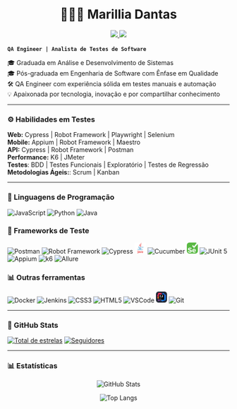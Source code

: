 <h1 align="center">👩🏾‍💻 Marillia Dantas</h1>

<div align="center">
  <a href="https://www.linkedin.com/in/marilliadantas" target="_blank">
    <img src="https://img.shields.io/static/v1?message=LinkedIn&logo=linkedin&label=&color=0077B5&logoColor=white&labelColor=&style=flat" height="25"/>
  </a>
  <a href="https://marilliadantas.github.io/portifolio-qa" target="_blank">
    <img src="https://img.shields.io/static/v1?label=Portfolio&message=Site&logo=firefox-browser&color=0A0A0A&logoColor=white&style=flat" height="25"/>
  </a>
</div>

**`QA Engineer | Analista de Testes de Software`**

🎓 Graduada em Análise e Desenvolvimento de Sistemas  
🎓 Pós-graduada em Engenharia de Software com Ênfase em Qualidade  
🛠️ QA Engineer com experiência sólida em testes manuais e automação  
💡 Apaixonada por tecnologia, inovação e por compartilhar conhecimento  

---

### ⚙️ Habilidades em Testes

**Web:** Cypress | Robot Framework | Playwright | Selenium  
**Mobile:** Appium | Robot Framework | Maestro  
**API:** Cypress | Robot Framework | Postman  
**Performance:** K6 | JMeter  
**Testes**: BDD | Testes Funcionais | Exploratório | Testes de Regressão
**Metodologias Ágeis:**: Scrum | Kanban

---

### 💬 Linguagens de Programação
<img src="https://cdn.jsdelivr.net/gh/devicons/devicon/icons/javascript/javascript-original.svg" height="25" alt="JavaScript" /> <img src="https://icons.iconarchive.com/icons/papirus-team/papirus-apps/256/python-icon.png" height="25" alt="Python" /> <img src="https://www.svgrepo.com/show/184143/java.svg" height="25" alt="Java" />

### 🧪 Frameworks de Teste
 <img src="https://cdn.worldvectorlogo.com/logos/postman.svg" height="25" alt="Postman" /> <img src="https://www.svgrepo.com/show/374049/robotframework.svg" height="25" alt="Robot Framework" /> <img src="https://asset.brandfetch.io/idIq_kF0rb/idv3zwmSiY.jpeg" height="25" alt="Cypress" /> <img src="https://raw.githubusercontent.com/devicons/devicon/1119b9f84c0290e0f0b38982099a2bd027a48bf1a/icons/java/java-original-wordmark.svg" height="25" alt="Java Wordmark" /> <img src="https://www.svgrepo.com/show/353625/cucumber.svg" height="25" alt="Cucumber" /> <img src="https://raw.githubusercontent.com/tandpfun/skill-icons/59059d9d1a2c092696dc66e00931cc1181a4ce1f/icons/Selenium.svg" height="25" alt="Selenium" /> <img src="https://junit.org/junit5/assets/img/junit5-logo.png" height="25" alt="JUnit 5" /> <img src="https://cdn.worldvectorlogo.com/logos/appium.svg" height="25" alt="Appium" /> <img src="https://upload.wikimedia.org/wikipedia/commons/e/ef/K6-logo.svg" height="25" alt="k6" /> <img src="https://2384395183-files.gitbook.io/~/files/v0/b/gitbook-x-prod.appspot.com/o/spaces%2Fn5KVIOjVkVjYRyVWZ0yT%2Ficon%2FiWOlXXbwVTJ9BL1NdnUu%2Ficon-w-bg.svg?alt=media&token=db2884aa-e09e-4296-b8c7-ac8f1c709343" height="25" alt="Allure" />

### 📊 Outras ferramentas
<img src="https://cdn.jsdelivr.net/gh/devicons/devicon/icons/docker/docker-original.svg" height="25" alt="Docker" /> <img src="https://cdn.jsdelivr.net/gh/devicons/devicon/icons/jenkins/jenkins-original.svg" height="25" alt="Jenkins" /> <img src="https://cdn.jsdelivr.net/gh/devicons/devicon/icons/css3/css3-original.svg" height="25" alt="CSS3" /> <img src="https://cdn.jsdelivr.net/gh/devicons/devicon/icons/html5/html5-original.svg" height="25" alt="HTML5" /> <img src="https://cdn.jsdelivr.net/gh/devicons/devicon/icons/vscode/vscode-original.svg" height="25" alt="VSCode" /> <img src="https://raw.githubusercontent.com/tandpfun/skill-icons/59059d9d1a2c092696dc66e00931cc1181a4ce1f/icons/Idea-Dark.svg" height="25" alt="IntelliJ IDEA" /> <img src="https://cdn.jsdelivr.net/gh/devicons/devicon/icons/git/git-original.svg" height="25" alt="Git" />

---

### 🌟 GitHub Stats

[![Total de estrelas](https://custom-icon-badges.demolab.com/github/stars/marilliadantas?color=55960c&style=for-the-badge&labelColor=488207&logo=star&label=estrelas)](https://github.com/marilliadantas?tab=repositories&sort=stargazers)
[![Seguidores](https://custom-icon-badges.demolab.com/github/followers/marilliadantas?color=236ad3&labelColor=1155ba&style=for-the-badge&logo=github&label=Seguidores&logoColor=white)](https://github.com/marilliadantas?tab=followers)

---

### 📊 Estatísticas

<p align="center">
  <img 
    alt="GitHub Stats" 
    height="200" 
    src="https://github-readme-stats.vercel.app/api?username=marilliadantas&show_icons=true&theme=tokyonight&include_all_commits=true&locale=pt-br" 
  />
</p>

<p align="center">
  <img 
    alt="Top Langs"
    height="200"
    src="https://github-readme-stats.vercel.app/api/top-langs/?username=marilliadantas&theme=tokyonight&layout=compact&custom_title=Tecnologias&langs_count=9" 
  />
</p>
